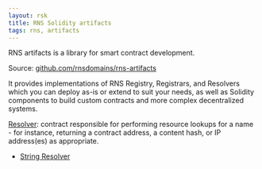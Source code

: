 ```yaml
---
layout: rsk
title: RNS Solidity artifacts
tags: rns, artifacts
---
```


RNS artifacts is a library for smart contract development.

Source: [github.com/rnsdomains/rns-artifacts](https://github.com/rnsdomains/rns-artifacts)

It provides implementations of RNS Registry, Registrars, and Resolvers which you can deploy as-is or extend to suit your needs, as well as Solidity components to build custom contracts and more complex decentralized systems.

[Resolver](resolver): contract responsible for performing resource lookups for a name - for instance, returning a contract address, a content hash, or IP address(es) as appropriate.

- [String Resolver](resolver/string-resolver)
